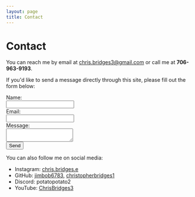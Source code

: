 ```yaml
---  
layout: page  
title: Contact  
---  
```


# Contact  

You can reach me by email at [chris.bridges3@gmail.com](mailto:chris.bridges3@gmail.com) or call me at **706-963-9193**.  

If you'd like to send a message directly through this site, please fill out the form below:  

<form action="mailto:chris.bridges3@gmail.com" method="post" enctype="text/plain">  
  <label for="name">Name:</label><br>  
  <input type="text" id="name" name="name"><br>  
  <label for="email">Email:</label><br>  
  <input type="email" id="email" name="email"><br>  
  <label for="message">Message:</label><br>  
  <textarea id="message" name="message"></textarea><br>  
  <input type="submit" value="Send">  
</form>  

You can also follow me on social media:  

- Instagram: [chris.bridges.e](https://instagram.com/chris.bridges.e)  
- GitHub: [jimbob6783](https://github.com/jimbob6783), [christopherbridges1](https://github.com/christopherbridges1)  
- Discord: potatopotato2  
- YouTube: [ChrisBridges3](https://www.youtube.com/@ChrisBridges3) 
